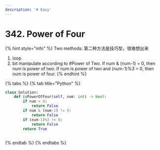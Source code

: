```yaml
---
description: '# Easy'
---
```


# 342. Power of Four

{% hint style="info" %}
Two methods: 第二种方法是技巧型，很难想出来

1. loop
2. bit manipulate according to \#Power of Two. If num & \(num-1\) = 0, then num is power of two. If num is power of two and \(num-1\)%3 = 0, then num is power of four.
{% endhint %}

{% tabs %}
{% tab title="Python" %}
```python
class Solution:
    def isPowerOfFour(self, num: int) -> bool:
        if num < 0:
            return False
        if num & (num-1) != 0:
            return False
        if (num-1)%3 != 0:
            return False
        return True
        
```
{% endtab %}
{% endtabs %}

